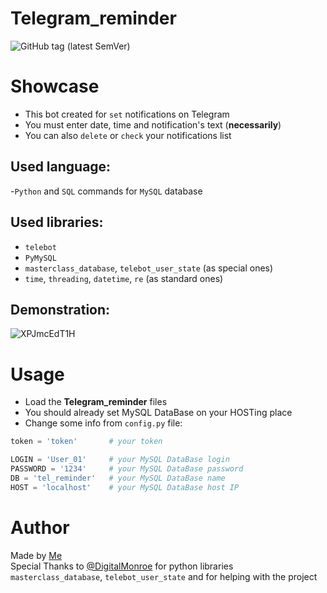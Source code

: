# Telegram_reminder
![GitHub tag (latest SemVer)](https://img.shields.io/github/v/tag/Tooloom/Telegram_reminder?color=%2300b359&label=version&style=flat-square)
# Showcase
- This bot created for `set` notifications on Telegram
- You must enter date, time and notification's text (**necessarily**)
- You can also `delete` or `check` your notifications list

## Used language:
-`Python` and `SQL` commands for `MySQL` database

## Used libraries:
- `telebot`
- `PyMySQL`
- `masterclass_database`, `telebot_user_state` (as special ones)
- `time`, `threading`, `datetime`, `re` (as standard ones)

## Demonstration:
![XPJmcEdT1H](https://user-images.githubusercontent.com/57460354/119227795-56838080-bb18-11eb-8cd7-de0947c50544.gif)
# Usage
- Load the **Telegram_reminder** files
- You should already set MySQL DataBase on your HOSTing place
- Change some info from `config.py` file:
```py
token = 'token'       # your token

LOGIN = 'User_01'     # your MySQL DataBase login
PASSWORD = '1234'     # your MySQL DataBase password
DB = 'tel_reminder'   # your MySQL DataBase name
HOST = 'localhost'    # your MySQL DataBase host IP
```
# Author
Made by [Me](https://github.com/Tooloom)<br>
Special Thanks to [@DigitalMonroe](https://gitlab.com/DigitalMonroe) for python libraries `masterclass_database`, `telebot_user_state` and for helping with the project
